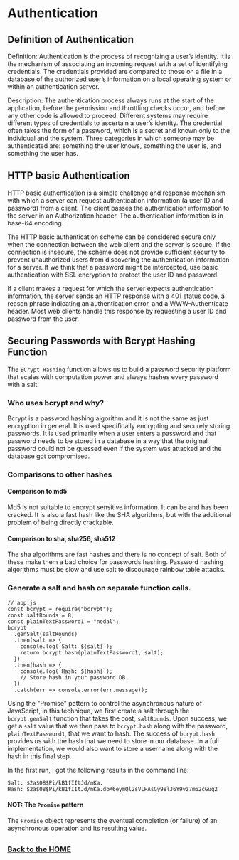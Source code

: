 # Authentication

## Definition of Authentication

Definition: Authentication is the process of recognizing a user’s identity. It is the mechanism of associating an incoming request with a set of identifying credentials. The credentials provided are compared to those on a file in a database of the authorized user’s information on a local operating system or within an authentication server.

Description: The authentication process always runs at the start of the application, before the permission and throttling checks occur, and before any other code is allowed to proceed. Different systems may require different types of credentials to ascertain a user’s identity. The credential often takes the form of a password, which is a secret and known only to the individual and the system. Three categories in which someone may be authenticated are: something the user knows, something the user is, and something the user has.

## HTTP basic Authentication

HTTP basic authentication is a simple challenge and response mechanism with which a server can request authentication information (a user ID and password) from a client. The client passes the authentication information to the server in an Authorization header. The authentication information is in base-64 encoding.

The HTTP basic authentication scheme can be considered secure only when the connection between the web client and the server is secure. If the connection is insecure, the scheme does not provide sufficient security to prevent unauthorized users from discovering the authentication information for a server. If we think that a password might be intercepted, use basic authentication with SSL encryption to protect the user ID and password.

If a client makes a request for which the server expects authentication information, the server sends an HTTP response with a 401 status code, a reason phrase indicating an authentication error, and a WWW-Authenticate header. Most web clients handle this response by requesting a user ID and password from the user.


## Securing Passwords with Bcrypt Hashing Function

The `BCrypt Hashing` function allows us to build a password security platform that scales with computation power and always hashes every password with a salt.

### Who uses bcrypt and why?
Bcrypt is a password hashing algorithm and it is not the same as just encryption in general. It is used specifically encrypting and securely storing passwords. It is used primarily when a user enters a password and that password needs to be stored in a database in a way that the original password could not be guessed even if the system was attacked and the database got compromised.

### Comparisons to other hashes
#### Comparison to md5
Md5 is not suitable to encrypt sensitive information. It can be and has been cracked. It is also a fast hash like the SHA algorithms, but with the additional problem of being directly crackable.

#### Comparison to sha, sha256, sha512
The sha algorithms are fast hashes and there is no concept of salt. Both of these make them a bad choice for passwords hashing. Password hashing algorithms must be slow and use salt to discourage rainbow table attacks.

### Generate a salt and hash on separate function calls.
```
// app.js
const bcrypt = require("bcrypt");
const saltRounds = 8;
const plainTextPassword1 = "nedal";
bcrypt
  .genSalt(saltRounds)
  .then(salt => {
    console.log(`Salt: ${salt}`);
    return bcrypt.hash(plainTextPassword1, salt);
  })
  .then(hash => {
    console.log(`Hash: ${hash}`);
    // Store hash in your password DB.
  })
  .catch(err => console.error(err.message));

```
Using the "Promise" pattern to control the asynchronous nature of JavaScript, in this technique, we first create a salt through the `bcrypt.genSalt` function that takes the cost, `saltRounds`. Upon success, we get a `salt` value that we then pass to `bcrypt.hash` along with the password, `plainTextPassword1`, that we want to hash. The success of `bcrypt.hash` provides us with the hash that we need to store in our database. In a full implementation, we would also want to store a username along with the hash in this final step.

In the first run, I got the following results in the command line:
```
Salt: $2a$08$Pi/kB1fIItJd/nKa.
Hash: $2a$08$Pi/kB1fIItJd/nKa.dbM6eymQl2sVLHAsGy98lJ6Y9vz7m62cGuq2
```
#### NOT: The `Promise` pattern
The `Promise` object represents the eventual completion (or failure) of an asynchronous operation and its resulting value.
## 
## 
## 

### [Back to the HOME](./README.md)